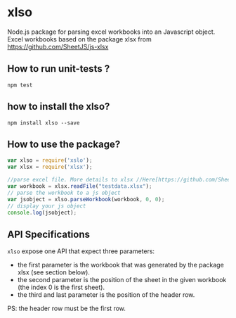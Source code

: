 # xlso
Node.js package for parsing excel workbooks into an Javascript object. Excel workbooks based on the package xlsx from https://github.com/SheetJS/js-xlsx

## How to run unit-tests ?

```Schell
npm test
```

## how to install the xlso?
```Schell
npm install xlso --save
```

## How to use the package?
```Javascript
var xlso = require('xslo');
var xlsx = require('xlsx');

//parse excel file. More details to xlsx //Here[https://github.com/SheetJS/js-xlsx]
var workbook = xlsx.readFile("testdata.xlsx");
// parse the workbook to a js object
var jsobject = xlso.parseWorkbook(workbook, 0, 0);
// display your js object
console.log(jsobject);
```

## API Specifications
`xlso` expose one API that expect three parameters:
* the first parameter is the workbook that was generated by the package xlsx (see section below).
* the second parameter is the position of the sheet in the given workbook (the index 0 is the first sheet).
* the third and last parameter is the position of the header row.

PS: the header row must be the first row.

